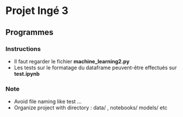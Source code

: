 # Projet Ingé 3

## Programmes

### Instructions
- Il faut regarder le fichier **machine_learning2.py**
- Les tests sur le formatage du dataframe peuvent-être effectués sur **test.ipynb**


### Note
* Avoid file naming like test ...
* Organize project with directory : data/ , notebooks/ models/ etc
